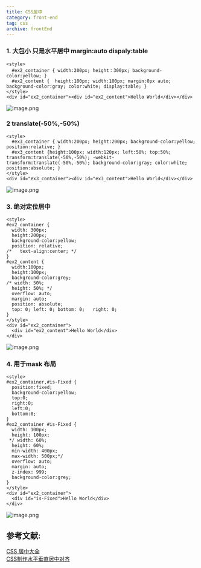 ```yaml
---
title: CSS居中
category: front-end
tag: css
archive: frontEnd
---
```


### 1. 大包小 只是水平居中 margin:auto dispaly:table
```
<style>
  #ex2_container { width:200px; height：300px; background-color:yellow; }
  #ex2_content {  height:100px; width:100px; margin:0px auto; background-color:gray; color:white; display:table; }
</style>
<div id="ex2_container"><div id="ex2_content">Hello World</div></div>
```
![image.png](http://upload-images.jianshu.io/upload_images/8952934-e2fd3222e3aa3a7d.png?imageMogr2/auto-orient/strip%7CimageView2/2/w/1240)

### 2 translate(-50%,-50%) 
```
<style>
  #ex3_container { width:200px; height:200px; background-color:yellow; position:relative; }
  #ex3_content {height:100px; width:120px; left:50%; top:50%; transform:translate(-50%,-50%); -webkit-transform:translate(-50%,-50%); background-color:gray; color:white; position:absolute; }
</style>
<div id="ex3_container"><div id="ex3_content">Hello World</div></div>
```
![image.png](http://upload-images.jianshu.io/upload_images/8952934-89499a3986ef1998.png?imageMogr2/auto-orient/strip%7CimageView2/2/w/1240)

### 3. 绝对定位居中
```
<style>
#ex2_container {
  width: 300px;
  height:200px;
  background-color:yellow;
  position: relative;
/*   text-align:center; */
}
#ex2_content {
  width:100px;
  height:100px;
  background-color:grey;
/* width: 50%;
  height: 50%; */
  overflow: auto;
  margin: auto;
  position: absolute;
  top: 0; left: 0; bottom: 0;   right: 0;
}
</style>
<div id="ex2_container">
  <div id="ex2_content">Hello World</div>
</div>
```
![image.png](http://upload-images.jianshu.io/upload_images/8952934-c3b998eede508e2e.png?imageMogr2/auto-orient/strip%7CimageView2/2/w/1240)
### 4. 用于mask 布局
```
<style>
#ex2_container,#is-Fixed {
  position:fixed;
  background-color:yellow;
  top:0;
  right:0;
  left:0;
  bottom:0;
}
#ex2_container #is-Fixed {
  width: 100px;
  height: 100px;
 */ width: 60%; 
  height: 60%;
  min-width: 400px;
  max-width: 500px;*/
  overflow: auto;
  margin: auto;
  z-index: 999;
  background-color:grey;
}
</style>
<div id="ex2_container">
  <div id="is-Fixed">Hello World</div>
</div>
```
![image.png](http://upload-images.jianshu.io/upload_images/8952934-de8a7a5d8fbb5b43.png?imageMogr2/auto-orient/strip%7CimageView2/2/w/1240)

## 参考文献:   
[CSS 居中大全](https://jinlong.github.io/2013/08/13/centering-all-the-directions/)  
[CSS制作水平垂直居中对齐](https://www.w3cplus.com/css/vertically-center-content-with-css)






